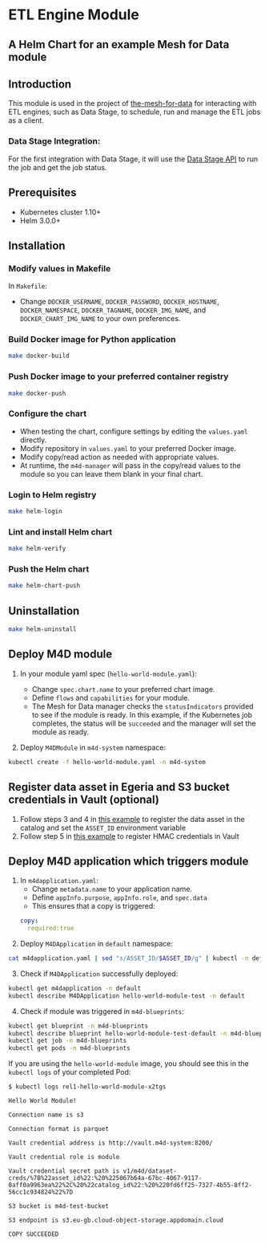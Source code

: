 # ETL Engine Module
## A Helm Chart for an example Mesh for Data module

## Introduction

This module is used in the project of [the-mesh-for-data](https://github.com/IBM/the-mesh-for-data) for interacting with ETL engines, such as Data Stage, to schedule, run and manage the ETL jobs as a client. 

### Data Stage Integration:
For the first integration with Data Stage, it will use the [Data Stage API](https://www.ibm.com/support/knowledgecenter/en/SSZJPZ_11.7.0/com.ibm.swg.im.iis.ds.fd.doc/topics/rest_api.html#run) to run the job and get the job status. 
## Prerequisites

- Kubernetes cluster 1.10+
- Helm 3.0.0+

## Installation

### Modify values in Makefile

In `Makefile`:
- Change `DOCKER_USERNAME`, `DOCKER_PASSWORD`, `DOCKER_HOSTNAME`, `DOCKER_NAMESPACE`, `DOCKER_TAGNAME`, `DOCKER_IMG_NAME`, and `DOCKER_CHART_IMG_NAME` to your own preferences.

### Build Docker image for Python application
```bash
make docker-build
```

### Push Docker image to your preferred container registry
```bash
make docker-push
```

### Configure the chart
- When testing the chart, configure settings by editing the `values.yaml` directly.
- Modify repository in `values.yaml` to your preferred Docker image. 
- Modify copy/read action as needed with appropriate values.
- At runtime, the `m4d-manager` will pass in the copy/read values to the module so you can leave them blank in your final chart. 

### Login to Helm registry
```bash
make helm-login
```

### Lint and install Helm chart
```bash
make helm-verify
```

### Push the Helm chart

```bash
make helm-chart-push
```

## Uninstallation
```bash
make helm-uninstall
```

## Deploy M4D module
1. In your module yaml spec (`hello-world-module.yaml`):
    * Change `spec.chart.name` to your preferred chart image.
    * Define `flows` and `capabilities` for your module. 
    * The Mesh for Data manager checks the `statusIndicators` provided to see if the module is ready. In this example, if the Kubernetes job completes, the status will be `succeeded` and the manager will set the module as ready. 

2. Deploy `M4DModule` in `m4d-system` namespace:
```bash
kubectl create -f hello-world-module.yaml -n m4d-system
```
## Register data asset in Egeria and S3 bucket credentials in Vault (optional)
1. Follow steps 3 and 4 in [this example](https://ibm.github.io/the-mesh-for-data/docs/usage/notebook-sample/) to register the data asset in the catalog and set the `ASSET_ID` environment variable
2. Follow step 5 in [this example](https://ibm.github.io/the-mesh-for-data/docs/usage/notebook-sample/) to register HMAC credentials in Vault

## Deploy M4D application which triggers module
1. In `m4dapplication.yaml`:
    * Change `metadata.name` to your application name.
    * Define `appInfo.purpose`, `appInfo.role`, and `spec.data`
    * This ensures that a copy is triggered:
    ```yaml
    copy:
      required:true
    ```
2.  Deploy `M4DApplication` in `default` namespace:
```bash
cat m4dapplication.yaml | sed "s/ASSET_ID/$ASSET_ID/g" | kubectl -n default apply -f -
```
3.  Check if `M4DApplication` successfully deployed:
```bash
kubectl get m4dapplication -n default
kubectl describe M4DApplication hello-world-module-test -n default
```

4.  Check if module was triggered in `m4d-blueprints`:
```bash
kubectl get blueprint -n m4d-blueprints
kubectl describe blueprint hello-world-module-test-default -n m4d-blueprints
kubectl get job -n m4d-blueprints
kubectl get pods -n m4d-blueprints
```
If you are using the `hello-world-module` image, you should see this in the `kubectl logs` of your completed Pod:
```
$ kubectl logs rel1-hello-world-module-x2tgs

Hello World Module!

Connection name is s3

Connection format is parquet

Vault credential address is http://vault.m4d-system:8200/

Vault credential role is module

Vault credential secret path is v1/m4d/dataset-creds/%7B%22asset_id%22:%20%225067b64a-67bc-4067-9117-0aff0a9963ea%22%2C%20%22catalog_id%22:%20%220fd6ff25-7327-4b55-8ff2-56cc1c934824%22%7D

S3 bucket is m4d-test-bucket

S3 endpoint is s3.eu-gb.cloud-object-storage.appdomain.cloud

COPY SUCCEEDED
``````